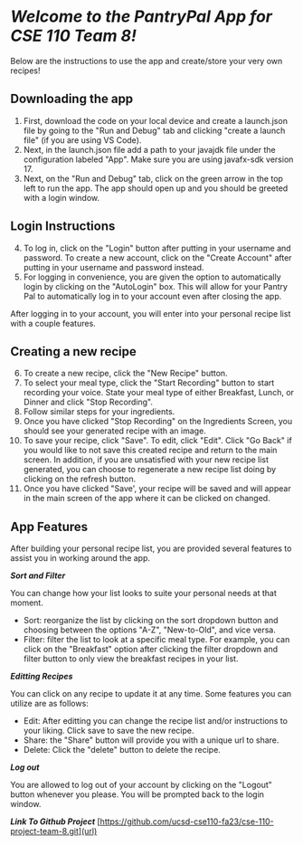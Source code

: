 # ***Welcome to the PantryPal App for CSE 110 Team 8!***

Below are the instructions to use the app and create/store your very own recipes!

## Downloading the app
1) First, download the code on your local device and create a launch.json file by going to the "Run and Debug" tab and clicking "create a launch file" (if you are using VS Code).
2) Next, in the launch.json file add a path to your javajdk file under the configuration labeled "App". Make sure you are using javafx-sdk version 17.
3) Next, on the "Run and Debug" tab, click on the green arrow in the top left to run the app. The app should open up and you should be greeted with a login window.

## Login Instructions
4) To log in, click on the "Login" button after putting in your username and password. To create a new account, click on the "Create Account" after putting in your username and password instead. 
5) For logging in convenience, you are given the option to automatically login by clicking on the "AutoLogin" box. This will allow for your Pantry Pal to automatically log in to your account even after closing the app.

After logging in to your account, you will enter into your personal recipe list with a couple features.

## Creating a new recipe
6) To create a new recipe, click the "New Recipe" button. 
7) To select your meal type, click the "Start Recording" button to start recording your voice. State your meal type of either Breakfast, Lunch, or Dinner and click "Stop Recording".
8) Follow similar steps for your ingredients.
9) Once you have clicked "Stop Recording" on the Ingredients Screen, you should see your generated recipe with an image.
10) To save your recipe, click "Save". To edit, click "Edit". Click "Go Back" if you would like to not save this created recipe and return to the main screen. In addition, if you are unsatisfied with your new recipe list generated, you can choose to regenerate a new recipe list doing by clicking on the refresh button. 
11) Once you have clicked "Save', your recipe will be saved and will appear in the main screen of the app where it can be clicked on changed.

## App Features
After building your personal recipe list, you are provided several features to assist you in working around the app.

***Sort and Filter***

You can change how your list looks to suite your personal needs at that moment.
- Sort: reorganize the list by clicking on the sort dropdown button and choosing between the options "A-Z", "New-to-Old", and vice versa.
- Filter: filter the list to look at a specific meal type. For example, you can click on the "Breakfast" option after clicking the filter dropdown and filter button to only view the breakfast recipes in your list.

***Editting Recipes***

You can click on any recipe to update it at any time. Some features you can utilize are as follows:
- Edit: After editting you can change the recipe list and/or instructions to your liking. Click save to save the new recipe.
- Share: the "Share" button will provide you with a unique url to share.
- Delete: Click the "delete" button to delete the recipe.

***Log out***

You are allowed to log out of your account by clicking on the "Logout" button whenever you please. You will be prompted back to the login window.

***Link To Github Project***
[https://github.com/ucsd-cse110-fa23/cse-110-project-team-8.git](url)
